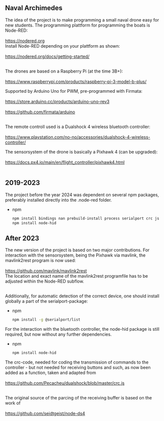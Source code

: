 ## Naval Archimedes

The idea of the project is to make programming a small naval drone easy for new students. The programming plattform for programming the boats is Node-RED:<br><br>
https://nodered.org <br>
Install Node-RED depending on your plattform as shown:<br><br>
https://nodered.org/docs/getting-started/ <br><br>

The drones are based on a Raspberry Pi (at the time 3B+): <br><br>
https://www.raspberrypi.com/products/raspberry-pi-3-model-b-plus/ <br>

Supported by Arduino Uno for PWM, pre-programmed with Firmata:<br><br>
https://store.arduino.cc/products/arduino-uno-rev3 <br><br>
https://github.com/firmata/arduino <br><br>

The remote controll used is a Dualshock 4 wireless bluetooth controller:<br><br>
https://www.playstation.com/no-no/accessories/dualshock-4-wireless-controller/ <br>

The sensorsystem of the drone is basically a Pixhawk 4 (can be upgraded):<br><br>
https://docs.px4.io/main/en/flight_controller/pixhawk4.html <br><br>

## 2019-2023

The project before the year 2024 was dependent on several npm packages, preferably installed directly into the .node-red folder.
* npm
  ```sh
  npm install bindings nan prebuild-install process serialport crc jspack underscore util events mavlink process
  npm install node-hid
  ```

## After 2023

The new version of the project is based on two major contributions. For interaction with the sensorsystem, being the Pixhawk via mavlink, the mavlink2rest program is now used:<br><br>
https://github.com/mavlink/mavlink2rest <br>
The location and exact name of the mavlink2rest programfile has to be adjusted within the Node-RED subflow. <br><br>

Additionally, for automatic detection of the correct device, one should install globally a part of the serialport-package:
* npm
  ```sh
  npm install -g @serialport/list
  ```

For the interaction with the bluetooth controller, the node-hid package is still required, but now without any further dependencies.
* npm
  ```sh
  npm install node-hid
  ```
The crc-code, needed for coding the transmission of commands to the controller - but not needed for receiving buttons and such, as now been added as a function, taken and adapted from <br><br>
https://github.com/Pecacheu/dualshock/blob/master/crc.js <br><br>

The original source of the parcing of the receiving buffer is based on the work of<br><br>
https://github.com/seidtgeist/node-ds4 <br><br>
